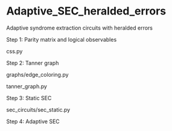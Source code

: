 # Adaptive_SEC_heralded_errors

Adaptive syndrome extraction circuits with heralded errors 

Step 1: Parity matrix and logical observables

css.py

Step 2: Tanner graph

graphs/edge_coloring.py 

tanner_graph.py

Step 3: Static SEC

sec_circuits/sec_static.py

Step 4: Adaptive SEC
